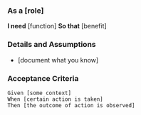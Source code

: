 ### As a [role]
**I need** [function]
**So that** [benefit]

### Details and Assumptions
* [document what you know]

### Acceptance Criteria
```gherkin
Given [some context]
When [certain action is taken]
Then [the outcome of action is observed]
